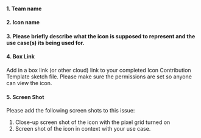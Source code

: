 <!-- Please fill out all the sections below and format the issue tittle as `Contribution: icon name`. Thanks!-->

#### 1. Team name

#### 2. Icon name

#### 3. Please briefly describe what the icon is supposed to represent and the use case(s) its being used for.

#### 4. Box Link

Add in a box link (or other cloud) link to your completed Icon Contribution Template sketch file. Please make sure the permissions are set so anyone can view the icon.

#### 5. Screen Shot

Please add the following screen shots to this issue:

1.  Close-up screen shot of the icon with the pixel grid turned on
2.  Screen shot of the icon in context with your use case.
